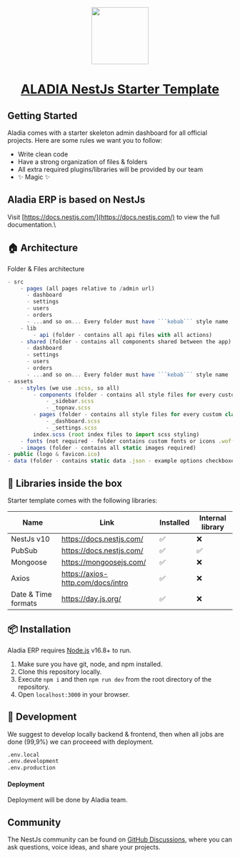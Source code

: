 <p align="center">
  <a href="https://nextjs.org">
    <picture>
      <source media="(prefers-color-scheme: dark)" srcset="https://aladia.it/wp-content/uploads/2021/12/Logo-aladia-con-matita-sd-1536x660.png">
      <img src="https://aladia.it/wp-content/uploads/2021/12/Logo-aladia-con-matita-sd-1536x660.png" height="128">
    </picture>
    <h1 align="center">ALADIA NestJs Starter Template</h1>
  </a>
</p>

## Getting Started

Aladia comes with a starter skeleton admin dashboard for all official projects.
Here are some rules we want you to follow:

- Write clean code
- Have a strong organization of files & folders
- All extra required plugins/libraries will be provided by our team
- ✨ Magic ✨


## Aladia ERP is based on NestJs

Visit [https://docs.nestjs.com/](https://docs.nestjs.com/) to view the full documentation.\




## 🏠 Architecture

Folder & Files architecture
```jsx
- src
    - pages (all pages relative to /admin url)
      - dashboard
      - settings
      - users 
      - orders
      - ...and so on... Every folder must have ```kebab``` style name
    - lib
        - api (folder - contains all api files with all actions)
    - shared (folder - contains all components shared between the app)
      - dashboard
      - settings
      - users 
      - orders
      - ...and so on... Every folder must have ```kebab``` style name
- assets
    - styles (we use .scss, so all)
        - components (folder - contains all style files for every custom class component)
            - _sidebar.scss
            - _topnav.scss
        - pages (folder - contains all style files for every custom class page)
            - _dashboard.scss
            - _settings.scss
        index.scss (root index files to import scss styling)
    - fonts (not required - folder contains custom fonts or icons .woff)
    - images (folder - contains all static images required)
- public (logo & favicon.ico)
- data (folder - contains static data .json - example options checkboxes, etc... this avoid make other api requests)
```

## 💊 Libraries inside the box
Starter template comes with the following libraries: 

| Name | Link | Installed | Internal library |
| ------ | ------ | ------ | ------ |
| NestJs v10 | https://docs.nestjs.com/ | ✅ | ❌
| PubSub | https://docs.nestjs.com/ | ✅ | ✅
| Mongoose | https://mongoosejs.com/ | ✅ | ❌
| Axios | https://axios-http.com/docs/intro | ✅ | ❌
| Date & Time formats | https://day.js.org/ | ✅ | ❌



## 📦 Installation

Aladia ERP requires [Node.js](https://nodejs.org/) v16.8+ to run.

1. Make sure you have git, node, and npm installed.
2. Clone this repository locally.
3. Execute ``` npm i ``` and then ``` npm run dev ``` from the root directory of the repository.
4. Open ``` localhost:3000 ``` in your browser.


## 🤖 Development
We suggest to develop locally backend & frontend, then when all jobs are done (99,9%) we can proceeed with deployment.
```sh
.env.local
.env.development
.env.production
```


#### Deployment

Deployment will be done by Aladia team.


## Community

The NestJs community can be found on [GitHub Discussions](https://github.com/vercel/NestJs/discussions), where you can ask questions, voice ideas, and share your projects.